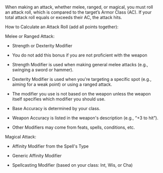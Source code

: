 When making an attack, whether melee, ranged, or magical, you must roll an attack roll, which is compared to the target’s Armor Class (AC). If your total attack roll equals or exceeds their AC, the attack hits.

  

How to Calculate an Attack Roll (add all points together):

Melee or Ranged Attack:

- Strength or Dexterity Modifier
    

- You do not add this bonus if you are not proficient with the weapon
    
- Strength Modifier is used when making general melee attacks (e.g., swinging a sword or hammer).
    
- Dexterity Modifier is used when you're targeting a specific spot (e.g., aiming for a weak point) or using a ranged attack.
    
- The modifier you use is not based on the weapon unless the weapon itself specifies which modifier you should use. 
    

- Base Accuracy is determined by your class.
    
- Weapon Accuracy is listed in the weapon's description (e.g., “+3 to hit”).
    
- Other Modifiers may come from feats, spells, conditions, etc.
    

Magical Attack:

- Affinity Modifier from the Spell's Type
    
- Generic Affinity Modifier
    
- Spellcasting Modifier (based on your class: Int, Wis, or Cha)